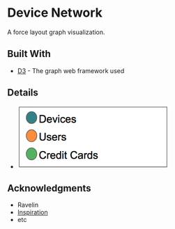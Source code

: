 # Device Network

A force layout graph visualization. 

## Built With

* [D3](https://d3js.org/) - The graph web framework used

## Details

* ![detail](detail.png)

## Acknowledgments

* Ravelin
* [Inspiration](https://bl.ocks.org/mbostock/1093130)
* etc
